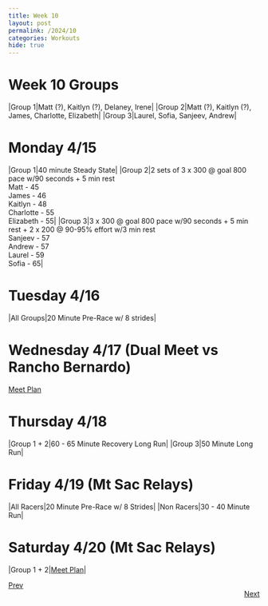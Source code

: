 ```yaml
---
title: Week 10
layout: post
permalink: /2024/10
categories: Workouts
hide: true
---
```



# Week 10 Groups

|Group 1|Matt (?), Kaitlyn (?), Delaney, Irene|
|Group 2|Matt (?), Kaitlyn (?), James, Charlotte, Elizabeth|
|Group 3|Laurel, Sofia, Sanjeev, Andrew|

# Monday 4/15

|Group 1|40 minute Steady State|
|Group 2|2 sets of 3 x 300 @ goal 800 pace w/90 seconds + 5 min rest <br> Matt - 45 <br> James - 46 <br> Kaitlyn - 48 <br> Charlotte - 55 <br> Elizabeth - 55|
|Group 3|3 x 300 @ goal 800 pace w/90 seconds + 5 min rest + 2 x 200 @ 90-95% effort w/3 min rest <br> Sanjeev - 57 <br> Andrew - 57 <br> Laurel - 59 <br> Sofia - 65|

# Tuesday 4/16

|All Groups|20 Minute Pre-Race w/ 8 strides|

# Wednesday 4/17 (Dual Meet vs Rancho Bernardo) 

[Meet Plan]({{site.baseurl}}/2024/RB)

# Thursday 4/18

|Group 1 + 2|60 - 65 Minute Recovery Long Run|
|Group 3|50 Minute Long Run|

# Friday 4/19 (Mt Sac Relays)

|All Racers|20 Minute Pre-Race w/ 8 Strides|
|Non Racers|30 - 40 Minute Run|

# Saturday 4/20 (Mt Sac Relays)

|Group 1 + 2|[Meet Plan]({{site.baseurl}}/2024/MSR)|

<div style="text-align: left"> <a href="{{site.baseurl}}/2024/9">Prev</a></div> 
<div style="text-align: right"> <a href="{{site.baseurl}}/2024/11">Next</a></div>